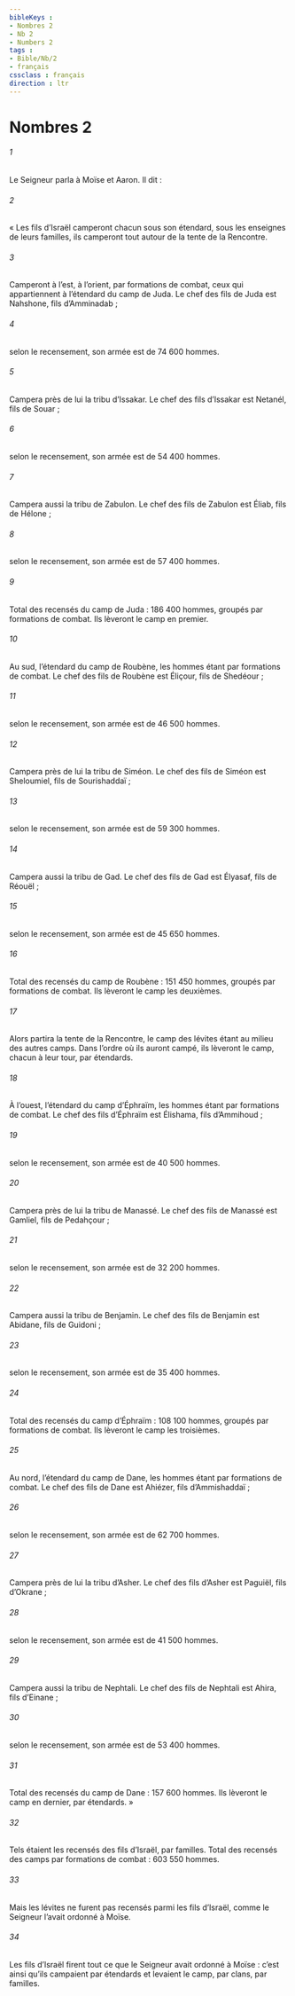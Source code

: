 ```yaml
---
bibleKeys : 
- Nombres 2
- Nb 2
- Numbers 2
tags : 
- Bible/Nb/2
- français
cssclass : français
direction : ltr
---
```


# Nombres 2

###### 1
Le Seigneur parla à Moïse et Aaron. Il dit :
###### 2
« Les fils d’Israël camperont chacun sous son étendard, sous les enseignes de leurs familles, ils camperont tout autour de la tente de la Rencontre.
###### 3
Camperont à l’est, à l’orient, par formations de combat, ceux qui appartiennent à l’étendard du camp de Juda. Le chef des fils de Juda est Nahshone, fils d’Amminadab ;
###### 4
selon le recensement, son armée est de 74 600 hommes.
###### 5
Campera près de lui la tribu d’Issakar. Le chef des fils d’Issakar est Netanél, fils de Souar ;
###### 6
selon le recensement, son armée est de 54 400 hommes.
###### 7
Campera aussi la tribu de Zabulon. Le chef des fils de Zabulon est Éliab, fils de Hélone ;
###### 8
selon le recensement, son armée est de 57 400 hommes.
###### 9
Total des recensés du camp de Juda : 186 400 hommes, groupés par formations de combat. Ils lèveront le camp en premier.
###### 10
Au sud, l’étendard du camp de Roubène, les hommes étant par formations de combat. Le chef des fils de Roubène est Éliçour, fils de Shedéour ;
###### 11
selon le recensement, son armée est de 46 500 hommes.
###### 12
Campera près de lui la tribu de Siméon. Le chef des fils de Siméon est Sheloumiel, fils de Sourishaddaï ;
###### 13
selon le recensement, son armée est de 59 300 hommes.
###### 14
Campera aussi la tribu de Gad. Le chef des fils de Gad est Élyasaf, fils de Réouël ;
###### 15
selon le recensement, son armée est de 45 650 hommes.
###### 16
Total des recensés du camp de Roubène : 151 450 hommes, groupés par formations de combat. Ils lèveront le camp les deuxièmes.
###### 17
Alors partira la tente de la Rencontre, le camp des lévites étant au milieu des autres camps. Dans l’ordre où ils auront campé, ils lèveront le camp, chacun à leur tour, par étendards.
###### 18
À l’ouest, l’étendard du camp d’Éphraïm, les hommes étant par formations de combat. Le chef des fils d’Éphraïm est Élishama, fils d’Ammihoud ;
###### 19
selon le recensement, son armée est de 40 500 hommes.
###### 20
Campera près de lui la tribu de Manassé. Le chef des fils de Manassé est Gamliel, fils de Pedahçour ;
###### 21
selon le recensement, son armée est de 32 200 hommes.
###### 22
Campera aussi la tribu de Benjamin. Le chef des fils de Benjamin est Abidane, fils de Guidoni ;
###### 23
selon le recensement, son armée est de 35 400 hommes.
###### 24
Total des recensés du camp d’Éphraïm : 108 100 hommes, groupés par formations de combat. Ils lèveront le camp les troisièmes.
###### 25
Au nord, l’étendard du camp de Dane, les hommes étant par formations de combat. Le chef des fils de Dane est Ahiézer, fils d’Ammishaddaï ;
###### 26
selon le recensement, son armée est de 62 700 hommes.
###### 27
Campera près de lui la tribu d’Asher. Le chef des fils d’Asher est Paguiël, fils d’Okrane ;
###### 28
selon le recensement, son armée est de 41 500 hommes.
###### 29
Campera aussi la tribu de Nephtali. Le chef des fils de Nephtali est Ahira, fils d’Einane ;
###### 30
selon le recensement, son armée est de 53 400 hommes.
###### 31
Total des recensés du camp de Dane : 157 600 hommes. Ils lèveront le camp en dernier, par étendards. »
###### 32
Tels étaient les recensés des fils d’Israël, par familles. Total des recensés des camps par formations de combat : 603 550 hommes.
###### 33
Mais les lévites ne furent pas recensés parmi les fils d’Israël, comme le Seigneur l’avait ordonné à Moïse.
###### 34
Les fils d’Israël firent tout ce que le Seigneur avait ordonné à Moïse : c’est ainsi qu’ils campaient par étendards et levaient le camp, par clans, par familles.

